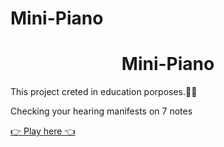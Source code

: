 # Mini-Piano
<h1 align='center'>Mini-Piano</h1>
This project creted in education porposes.👨‍🎓
<p>
Checking your hearing manifests on 7 notes
</p>

<a href='https://https://nickyeromin.github.io/Mini-Piano//'>👉 Play here 👈</a>
